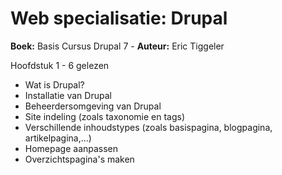 # Web specialisatie: Drupal

**Boek:** Basis Cursus Drupal 7 - **Auteur:** Eric Tiggeler

Hoofdstuk 1 - 6 gelezen
- Wat is Drupal?
- Installatie van Drupal
- Beheerdersomgeving van Drupal
- Site indeling (zoals taxonomie en tags)
- Verschillende inhoudstypes (zoals basispagina, blogpagina, artikelpagina,...)
- Homepage aanpassen 
- Overzichtspagina's maken


